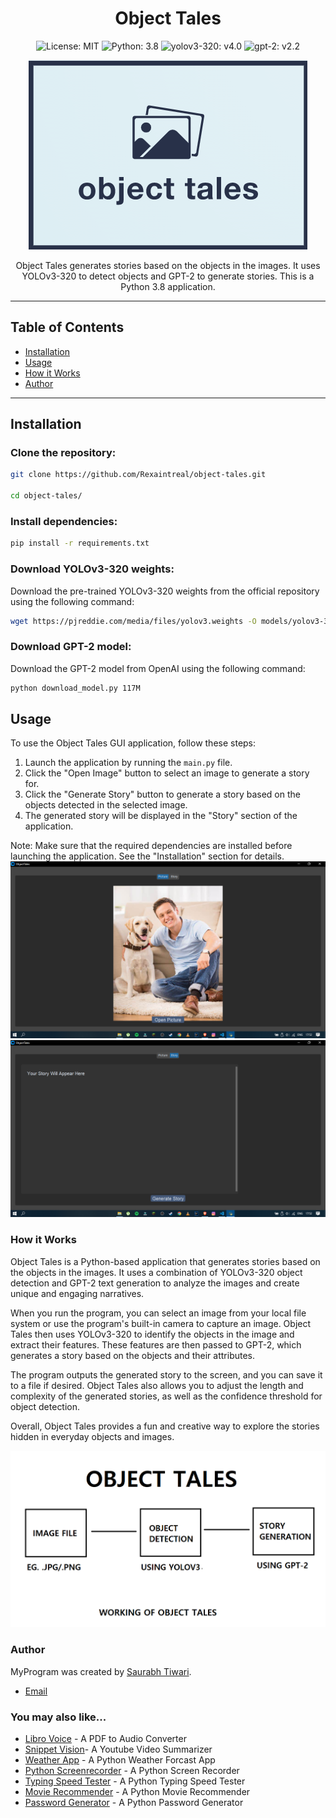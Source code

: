 <h1 align="center">Object Tales</h1>

<p align="center">
  <img src="https://img.shields.io/badge/license-MIT-blue.svg" alt="License: MIT">
  <img src="https://img.shields.io/badge/python-3.8-blue.svg" alt="Python: 3.8">
  <img src="https://img.shields.io/badge/yolov3--320-v4.0-green" alt="yolov3-320: v4.0">
  <img src="https://img.shields.io/badge/gpt--2-v2.2-blue" alt="gpt-2: v2.2">
</p>

<p align="center">
  <img src="https://github.com/Rexaintreal/Object-Tales/blob/main/Images/Object%20Tales.png" alt="Object Tales Logo">
</p>

<p align="center">
  Object Tales generates stories based on the objects in the images. It uses YOLOv3-320 to detect objects and GPT-2 to generate stories. This is a Python 3.8 application.
</p>

--- 

## Table of Contents

- [Installation](#installation)
- [Usage](#usage)
- [How it Works](#how-it-works)
- [Author](#author)

---

## Installation
### Clone the repository:

```bash
git clone https://github.com/Rexaintreal/object-tales.git

cd object-tales/
```
### Install dependencies:
```bash
pip install -r requirements.txt
```
### Download YOLOv3-320 weights:
Download the pre-trained YOLOv3-320 weights from the official repository using the following command:
```bash
wget https://pjreddie.com/media/files/yolov3.weights -O models/yolov3-320.weights
```
### Download GPT-2 model:
Download the GPT-2 model from OpenAI using the following command:
```bash
python download_model.py 117M
```
## Usage

To use the Object Tales GUI application, follow these steps:

1. Launch the application by running the `main.py` file.
2. Click the "Open Image" button to select an image to generate a story for.
3. Click the "Generate Story" button to generate a story based on the objects detected in the selected image.
4. The generated story will be displayed in the "Story" section of the application.

Note: Make sure that the required dependencies are installed before launching the application. See the "Installation" section for details.
![Screenshot 1](https://github.com/Rexaintreal/Object-Tales/blob/main/Images/Screenshot%20(60).png)
![Screenshot 2](https://github.com/Rexaintreal/Object-Tales/blob/main/Images/Screenshot%20(61).png)
### How it Works

Object Tales is a Python-based application that generates stories based on the objects in the images. It uses a combination of YOLOv3-320 object detection and GPT-2 text generation to analyze the images and create unique and engaging narratives.

When you run the program, you can select an image from your local file system or use the program's built-in camera to capture an image. Object Tales then uses YOLOv3-320 to identify the objects in the image and extract their features. These features are then passed to GPT-2, which generates a story based on the objects and their attributes.

The program outputs the generated story to the screen, and you can save it to a file if desired. Object Tales also allows you to adjust the length and complexity of the generated stories, as well as the confidence threshold for object detection.

Overall, Object Tales provides a fun and creative way to explore the stories hidden in everyday objects and images.

![Working](https://github.com/Rexaintreal/Object-Tales/blob/main/Images/Working.png)
### Author

MyProgram was created by [Saurabh Tiwari](https://github.com/Rexaintreal). 

- [Email](mailto:saurabhtiwari7986@gmail.com)

### You may also like...

- [Libro Voice](https://github.com/Rexaintreal/Libro-Voice) - A PDF to Audio Converter
- [Snippet Vision](https://github.com/Rexaintreal/Snippet-Vision)- A Youtube Video Summarizer
- [Weather App](https://github.com/Rexaintreal/WeatherApp) - A Python Weather Forcast App
- [Python Screenrecorder](https://github.com/Rexaintreal/PythonScreenrecorder) - A Python Screen Recorder
- [Typing Speed Tester](https://github.com/Rexaintreal/TypingSpeedTester) - A Python Typing Speed Tester
- [Movie Recommender](https://github.com/Rexaintreal/Movie-Recommender) - A Python Movie Recommender
- [Password Generator](https://github.com/Rexaintreal/Password-Generator) - A Python Password Generator
